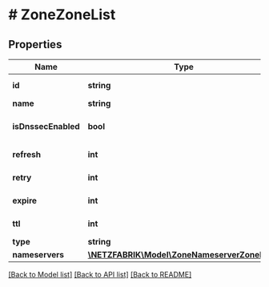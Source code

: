 # # ZoneZoneList

## Properties

Name | Type | Description | Notes
------------ | ------------- | ------------- | -------------
**id** | **string** |  | [optional] [readonly]
**name** | **string** |  |
**isDnssecEnabled** | **bool** | necessary for api platform |
**refresh** | **int** |  | [default to 3600]
**retry** | **int** |  | [default to 600]
**expire** | **int** |  | [default to 604800]
**ttl** | **int** |  | [default to 3600]
**type** | **string** |  | [optional]
**nameservers** | [**\NETZFABRIK\Model\ZoneNameserverZoneList[]**](ZoneNameserverZoneList.md) |  | [optional]

[[Back to Model list]](../../README.md#models) [[Back to API list]](../../README.md#endpoints) [[Back to README]](../../README.md)
